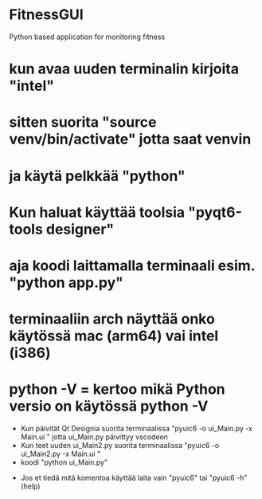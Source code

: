 # FitnessGUI
Python based application for monitoring fitness

# kun avaa uuden terminalin kirjoita "intel"
# sitten suorita "source venv/bin/activate" jotta saat venvin
# ja käytä pelkkää "python"
# Kun haluat käyttää toolsia "pyqt6-tools designer"
# aja koodi laittamalla terminaali esim. "python app.py"
# terminaaliin arch näyttää onko käytössä mac (arm64) vai intel (i386)
# python -V = kertoo mikä Python versio on käytössä python -V


- Kun päivität Qt Designia suorita terminaalissa "pyuic6 -o ui_Main.py -x Main.ui  " jotta ui_Main.py päivittyy vscodeen
- Kun teet uuden ui_Main2.py suorita terminaalissa "pyuic6 -o ui_Main2.py -x Main.ui "
-  koodi "python ui_Main.py"  

* Jos et tiedä mitä komentoa käyttää laita vain "pyuic6" tai "pyuic6 -h" (help)

